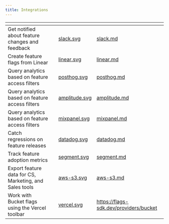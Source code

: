 ```yaml
---
title: Integrations
---
```


<table data-view="cards" data-full-width="true"><thead><tr><th></th><th></th><th data-card-cover data-type="files"></th><th data-hidden data-card-target data-type="content-ref"></th></tr></thead><tbody><tr><td>Get notified about feature changes and feedback</td><td></td><td><a href="../assets/slack.svg">slack.svg</a></td><td><a href="../../integrations/slack.md">slack.md</a></td></tr><tr><td>Create feature flags from Linear</td><td></td><td><a href="../assets/linear.svg">linear.svg</a></td><td><a href="../../integrations/linear.md">linear.md</a></td></tr><tr><td>Query analytics based on feature access filters</td><td></td><td><a href="../assets/posthog.svg">posthog.svg</a></td><td><a href="../../integrations/posthog.md">posthog.md</a></td></tr><tr><td>Query analytics based on feature access filters</td><td></td><td><a href="../assets/amplitude.svg">amplitude.svg</a></td><td><a href="../../integrations/amplitude.md">amplitude.md</a></td></tr><tr><td>Query analytics based on feature access filters</td><td></td><td><a href="../assets/mixpanel.svg">mixpanel.svg</a></td><td><a href="../../integrations/mixpanel.md">mixpanel.md</a></td></tr><tr><td>Catch regressions on feature releases</td><td></td><td><a href="../assets/datadog.svg">datadog.svg</a></td><td><a href="../../integrations/datadog.md">datadog.md</a></td></tr><tr><td>Track feature adoption metrics</td><td></td><td><a href="../assets/segment.svg">segment.svg</a></td><td><a href="../../integrations/segment.md">segment.md</a></td></tr><tr><td>Export feature data for CS, Marketing, and Sales tools</td><td></td><td><a href="../assets/aws-s3.svg">aws-s3.svg</a></td><td><a href="../../integrations/aws-s3.md">aws-s3.md</a></td></tr><tr><td>Work with Bucket flags using the Vercel toolbar</td><td></td><td><a href="../assets/vercel.svg">vercel.svg</a></td><td><a href="https://flags-sdk.dev/providers/bucket">https://flags-sdk.dev/providers/bucket</a></td></tr></tbody></table>
